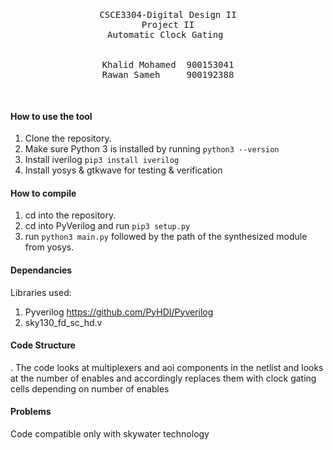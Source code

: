 <pre>
<p align="center">

CSCE3304-Digital Design II
Project II
Automatic Clock Gating 


Khalid Mohamed  900153041
Rawan Sameh     900192388
</p>
</pre>

#### How to use the tool
1. Clone the repository.
2. Make sure Python 3 is installed by running ```python3 --version```
3. Install iverilog ```pip3 install iverilog```
4. Install yosys & gtkwave for testing & verification

#### How to compile
1. cd into the repository.
2. cd into PyVerilog and run ```pip3 setup.py```
3. run ```python3 main.py``` followed by the path of the synthesized module from yosys.

#### Dependancies
Libraries used:
1. Pyverilog https://github.com/PyHDI/Pyverilog
2. sky130_fd_sc_hd.v 


#### Code Structure
. The code looks at multiplexers and aoi components in the netlist and looks at the number of enables
and accordingly replaces them with clock gating cells depending on number of enables

#### Problems
Code compatible only with skywater technology

